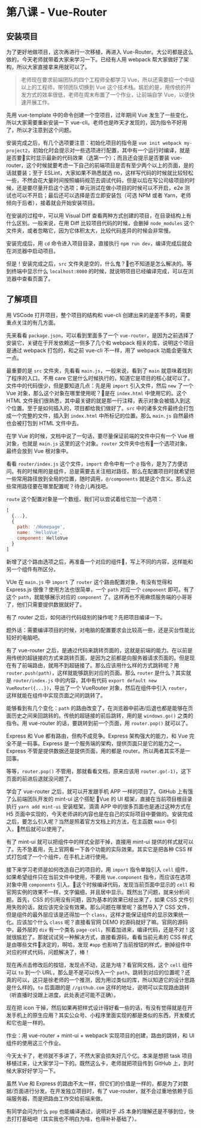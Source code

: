 # 第八课 - Vue-Router

## 安装项目

为了更好地做项目，这次再进行一次移植，再进入 Vue-Router。大公司都是这么做的，今天老师就带着大家来学习一下。已经有人用 webpack 帮大家做好了架构，所以大家直接拿来用就可以了。

> 老师现在要求前端团队的四个工程师全都学习 Vue，所以还需要招一个中级以上的工程师，带领团队切换到 Vue 这个技术栈。尴尬的是，用传统的开发方式的效率很低，老师在周末布置了一个作业，让前端自学 Vue，以便快速开展工作。

先用 vue-template 中的命令创建一个空项目，过年期间 Vue 发生了一些变化，所以大家需要重新安装一下 vue-cli。老师也是昨天才发现的，因为指令不好用了，所以才注意到这个问题。

安装完成之后，有几个选项要注意：初始化项目的指令是 `vue init webpack my-project2`，初始化时会提示对一些选项进行配置，其中有一个运行时编译，就是是否要实时显示最新的代码效果（选第一个）；而且还会提示是否要装 vue-router，这个时候就要考虑一下自己的前端项目是否有至少两个以上的页面，是的话就要装；至于 ESLint，大家如果不熟悉就选 no，这样写代码的时候就比较轻松一些，不然会花大量时间按照编码规范去调试代码，但是以后在写公司级项目的时候，还是要尽量开启这个选项；单元测试在做小项目的时候可以不开启，e2e 测试也可以不开启；最后还可以选择是否立即安装包（可选 NPM 或者 Yarn，老师倾向于后者），接着就会开始安装项目。

在安装的过程中，可以用 Visual Diff 查看两种方式创建的项目，在目录结构上有什么区别。一般来说，在用 Diff 比较项目代码的时候，会删掉 `node_modules` 这个文件夹，或者忽略它，因为它体积太大，比较代码差异的时候会非常慢。

安装完成后，用 `cd` 命令进入项目目录，直接执行 `npm run dev`，编译完成后就会在浏览器中启动项目。

但是！安装完成之后，`src` 文件夹是空的，什么鬼？也不知道是怎么解决的。等到终端中显示什么 `localhost:8080` 的时候，就说明项目已经编译完成，可以在浏览器中查看页面了。

## 了解项目

用 VSCode 打开项目，整个项目的结构和 vue-cli 创建出来的是差不多的，需要重点关注的有几方面。

先来看看 `package.json`，可以看到里面多了一个 `vue-router`，是因为之前选择了安装它，关键在于开发依赖这一侧多了几个和 webpack 相关的库，说明这个项目是通过 webpack 打包的，和之前 vue-cli 不一样，用了 webpack 功能会更强大一点。

最重要的是 `src` 文件夹，先看看 `main.js`，一般来说，看到了 `main` 就意味着找到了程序的入口。不用 care 它是什么时候执行的，知道它是项目的核心就可以了。文件中的代码很少，但是要知道几点：先是用 `import` 引入文件，然后 `new` 了一个 Vue 对象，那么这个对象在哪里使用呢？是在 `index.html` 中使用它的。这个 HTML 文件我们很熟悉，其中最关键的就是那一行注释，表示对象会被插入到这个位置。至于是如何插入的，项目都给我们做好了。`src` 中的诸多文件最终会打包成一个完整的文件，插入到 `index.html` 中所标记的位置。那么 `main.js` 自然最终也会被打包到 HTML 文件中去。

在学 Vue 的时候，文档中说了一句话，要尽量保证前端的文件中只有一个 Vue 根对象，也就是 `main.js` 这里的这个对象。`router` 文件夹中也有一个选项对象，最终会放到 Vue 根对象中。

看看 `router/index.js` 这个文件，`import` 命令中有一个 `@` 指令，是为了方便访问。有的时候用的是组件，总是需要去关注相对路径，那么在配置项目时就希望把一些常用路径放到全局的位置，随时调用，`@/components` 就是这个含义。那么这些常用路径要在哪里配置呢？待会儿再找吧。

`route` 这个配置对象是一个数组，我们可以尝试着给它加一个选项：

```javascript
[
  {...},
  {
    path: '/Homepage',
    name: 'HelloVue',
    component: HelloVue
  }
]
```

新增了这个路由选项之后，再准备一个对应的组件，写上不同的内容，这样能和另一个组件有所区分。

VUe 在 `main.js` 中 `import` 了 `router` 这个路由配置对象，有没有觉得和 Express.js 很像？使用方法也很简单，一个 `path` 对应一个 `component` 即可。有了这个 `path`，就能够展示对应的 `component` 了。这样再也不用麻烦服务端的小哥哥了，他们只需要提供数据就好了。

有了 router 之后，如何进行代码级别的操作呢？先把项目编译一下。

题外话：需要编译项目的时候，对电脑的配置要求会比较高一些，还是买台性能比较好的电脑吧。

有了 vue-router 之后，是通过代码来跳转页面的，这就是前端的能力。在以前是用传统的超链接的方式来跳转页面，是因为之前都是向服务器请求页面的。但是现在有了前端路由，就用不到超链接了。那么应该用什么样的方式跳转呢？用 `router.push(path)`，这样就能够跳到对应的页面。那么 `router` 是什么？其实就是 `router/index.js` 中的内容，其中有代码 `export default new VueRouter({...})`，导出了一个 VueRouter 对象，然后在组件中引入 `router`，这样就能在组件中实现页面之间的跳转了。

能够看到有几个变化：`path` 的路由改变了，在浏览器中前进/后退也都是能够在页面历史之间来回跳转的。传统的超链接的前后跳转，用的是 `windows.go()` 之类的指令。用 vue-router 的话，要跳转到前一个页面，用 `router.pop()` 就可以了。

Express 和 Vue 都有路由，但构不成竞争。Express 架构强大的能力，和 Vue 完全不是一码事。Express 是一个服务端的架构，提供页面只是它的能力之一。Express 不管是提供数据还是提供页面，用的都是 router。所以两者其实不是一回事。

等等，`router.pop()` 不管用，那就看看文档，原来应该用 `router.go(-1)`，这下页面的前进后退就没问题了。

学会了 vue-router 之后，就可以开发跟手机 APP 一样的项目了。GitHub 上有饿了么前端团队开发的 mint-ui 这个搭配 Vue 的 UI 框架，直接在当前项目根目录执行 `yarn add mint-ui` 安装框架。滴滴 APP 中的很多页面也是通过这种方式在 H5 页面中实现的，今天老师讲的内容也是在自己的实际项目中要做的。安装完成之后，要怎么引入呢？当然是照着官方文档上的方法，在主函数 `main` 中引入，然后就可以使用了。

有了 mint-ui 就可以把组件中的样式全部干掉，直接用 mint-ui 提供的样式就可以了。先不急着用，先上官网看一下各个功能的实际效果。其实它是把各种 CSS 样式打包成了一个个组件，在手机上进行使用。

接下来学习老师是如何改造自己的项目的，用 `import` 指令单独引入 `cell` 组件，如果希望组件只在当前文件中使用，不要用 `Vue.component` 指令，而应该在选项对象中用 `components` 引入。这个时候编译代码，发现当前页面中显示的 `cell` 和官网实例的效果不一样，文字偏细，并且居中显示。既然出了问题，就来分析问题。首先，CSS 的引用没有问题，因为基本的效果已经出来了，如果 CSS 文件引用失败的话，就应该完全没有效果。那么问题在哪里呢？虽然导入了 CSS 文件，但是组件的最外层应该是还得加一个 `class`，这样才能保证组件的显示效果统一化。应该加个什么 `class` 呢？直接看官网 DEMO 的源码就好了嘛。官网的源码中，最外层的 `div` 有一个类名 `page-cell`，照着加进来，编译代码，还是不对！这就很尴尬了。那就试试另一种解决方式，直接看源码，看看当前元素的 CSS 样式是由哪些文件决定的，啊哈，发现 `#app` 也影响了当前按钮的样式，删掉组件中对应的样式代码，问题解决了，棒！

现在再点击修改后的按钮，发现点不动，这是为啥？看官网文档，这个 `cell` 组件可以 `to` 到一个 URL，那么是不是可以传入一个 `path`，跳转到对应的位置呢？还真的可以，这只是徐老师的一个推测，因为用过类似的库，所以知道它的设计思路是什么样的。`to` 后面跟的是 `//github.com` 这样的地址，说明可以实现路由跳转（听直播时没跟上进度，此处表述可能不正确）。

现在把 icon 干掉，然后如果再把样式设计得好看一些的话，有没有觉得就是在开发手机上的原生应用？其实公众号、小程序里面实现的都是类似的东西，开发模式和它也是一样的。

作业：用 vue-router + mint-ui + webpack 实现项目的创建，路由的跳转，和 UI 组件的使用这三个作业。

今天太卡了，老师就不多讲了，不然大家会损失好几个亿。本来是想把 task 项目移植过来，让大家学习一下的。既然这么卡，老师就把项目传到 GitHub 上，到时候大家好好学习一下。

虽然 Vue 和 Express 的路由不太一样，但它们的价值是一样的，都是为了对数据/页面进行分发。在开发独立项目时，有了 vue-router，就不会过重地依赖于后端服务器，而是把路由工作交给前端来做。

有同学会问为什么 `pop` 也能编译通过，说明对于 JS 本身的理解还是不够到位，快去打打基础吧（其实我也不明白为啥，也得补补基础了）。

